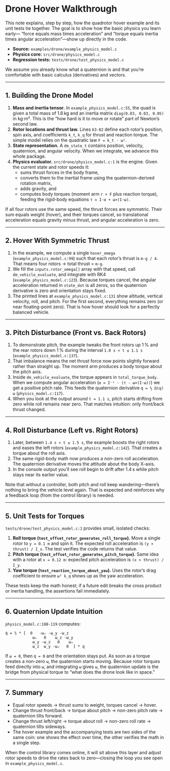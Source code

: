 # Drone Hover Walkthrough

This note explains, step by step, how the quadrotor hover example and its unit
tests tie together. The goal is to show how the basic physics you learn early—
“force equals mass times acceleration” and “torque equals inertia times angular
acceleration”—show up directly in the code.

- **Source:** `examples/drone/example_physics_model.c`
- **Physics core:** `src/drone/physics_model.c`
- **Regression tests:** `tests/drone/test_physics_model.c`

We assume you already know what a quaternion is and that you’re comfortable with
basic calculus (derivatives) and vectors.

---

## 1. Building the Drone Model

1. **Mass and inertia tensor.** In `example_physics_model.c:55`, the quad is
   given a total mass of 1.6 kg and an inertia matrix
   `diag(0.03, 0.03, 0.05)` in kg·m². This is the “how hard is it to move or
   rotate” part of Newton’s second law.
2. **Rotor locations and thrust law.** Lines `63-82` define each rotor’s
   position, spin axis, and coefficients `k_t`, `k_q` for thrust and reaction
   torque. The simple model relies on the quadratic law `F = k_t · ω²`.
3. **State representation.** A `dm_state_t` contains position, velocity,
   quaternion, and angular velocity. When we integrate, we advance this whole
   package.
4. **Physics evaluator.** `src/drone/physics_model.c:1` is the engine. Given the
   current state and rotor speeds it:
   - sums thrust forces in the body frame,
   - converts them to the inertial frame using the quaternion-derived rotation
     matrix,
   - adds gravity, and
   - computes body torques (moment arm `r × F` plus reaction torque), feeding the
     rigid-body equations `τ = I·α + ω×(I·ω)`.

If all four rotors use the same speed, the thrust forces are symmetric. Their
sum equals weight (hover), and their torques cancel, so translational
acceleration equals gravity minus thrust, and angular acceleration is zero.

---

## 2. Hover With Symmetric Thrust

1. In the example, we compute a single `hover_omega` (`example_physics_model.c:99`)
   such that each rotor’s thrust is `m·g / 4`. That means four rotors → total
   thrust = `m·g`.  
2. We fill the `inputs.rotor_omega[]` array with that speed, call
   `dm_vehicle_evaluate`, and integrate with RK4 (`example_physics_model.c:123`).
   Because torques cancel, the angular acceleration returned in `state_dot` is
   all zeros, so the quaternion derivative is zero and orientation stays fixed.
3. The printed lines at `example_physics_model.c:131` show altitude, vertical
   velocity, roll, and pitch. For the first second, everything remains zero (or
   near floating-point zero). That is how hover should look for a perfectly
   balanced vehicle.

---

## 3. Pitch Disturbance (Front vs. Back Rotors)

1. To demonstrate pitch, the example tweaks the front rotors up 1 % and the rear
   rotors down 1 % during the interval `1.0 s < t ≤ 1.1 s`
   (`example_physics_model.c:137`).
2. That imbalance means the net thrust force now points slightly forward rather
   than straight up. The moment arm produces a body torque about the pitch axis.
3. Inside `dm_vehicle_evaluate`, the torque appears in `total_torque_body`. When
   we compute angular acceleration (`α = I⁻¹ · (τ - ω×(I·ω))`) we get a positive
   pitch rate. This feeds the quaternion derivative `q̇ = ½ Ω(q) ω`
   (`physics_model.c:117`).
4. When you look at the output around `t = 1.1 s`, pitch starts drifting from
   zero while roll remains near zero. That matches intuition: only front/back
   thrust changed.

---

## 4. Roll Disturbance (Left vs. Right Rotors)

1. Later, between `1.4 s < t ≤ 1.5 s`, the example boosts the right rotors and
   eases the left rotors (`example_physics_model.c:142`). That creates a torque
   about the roll axis.
2. The same rigid-body math now produces a non-zero roll acceleration. The
   quaternion derivative moves the attitude about the body X-axis.
3. In the console output you’ll see roll begin to drift after 1.4 s while pitch
   stays near its earlier value.

Note that without a controller, both pitch and roll keep wandering—there’s
nothing to bring the vehicle level again. That is expected and reinforces why a
feedback loop (from the control library) is needed.

---

## 5. Unit Tests for Torques

`tests/drone/test_physics_model.c:1` provides small, isolated checks:

1. **Roll torque (`test_offset_rotor_generates_roll_torque`).** Move a single
   rotor to `y = 0.1 m` and spin it. The expected roll acceleration is
   `(y × thrust) / I_x`. The test verifies the code returns that value.
2. **Pitch torque (`test_offset_rotor_generates_pitch_torque`).** Same idea with
   a rotor at `x = 0.12 m`: expected pitch acceleration is `(x × thrust) / I_y`.
3. **Yaw torque (`test_reaction_torque_about_yaw`).** Uses the rotor’s drag
   coefficient to ensure `ω² k_q` shows up as the yaw acceleration.

These tests keep the math honest; if a future edit breaks the cross product or
inertia handling, the assertions fail immediately.

---

## 6. Quaternion Update Intuition

`physics_model.c:108-119` computes:

```
q̇ = ½ * [  0   -ωₓ -ω_y -ω_z
            ωₓ   0    ω_z -ω_y
            ω_y -ω_z   0    ωₓ
            ω_z  ω_y -ωₓ   0  ] * q
```

If `ω = 0`, then `q̇ = 0` and the orientation stays put. As soon as a torque
creates a non-zero `ω`, the quaternion starts moving. Because rotor torques feed
directly into `ω̇`, and integrating `ω̇` gives `ω`, the quaternion update is the
bridge from physical torque to “what does the drone look like in space.”

---

## 7. Summary

- Equal rotor speeds → thrust sums to weight, torques cancel → hover.
- Change thrust front/back → torque about pitch → non-zero pitch rate →
  quaternion tilts forward.
- Change thrust left/right → torque about roll → non-zero roll rate →
  quaternion tilts sideways.
- The hover example and the accompanying tests are two sides of the same coin:
  one shows the effect over time, the other verifies the math in a single step.

When the control library comes online, it will sit above this layer and adjust
rotor speeds to drive the rates back to zero—closing the loop you see open in
`example_physics_model.c`.
